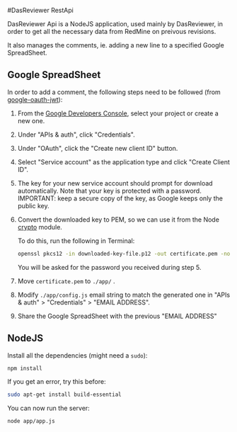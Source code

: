 #DasReviewer RestApi

DasReviewer Api is a NodeJS application, used mainly by DasReviewer, in order to get all the necessary data from RedMine on preivous revisions.

It also manages the comments, ie. adding a new line to a specified Google SpreadSheet.

## Google SpreadSheet

In order to add a comment, the following steps need to be followed (from [google-oauth-jwt](https://github.com/extrabacon/google-oauth-jwt#creating-a-service-account-using-the-google-developers-console)):

1. From the [Google Developers Console](https://cloud.google.com/console), select your project or create a new one.

2. Under "APIs & auth", click "Credentials".

3. Under "OAuth", click the "Create new client ID" button.

4. Select "Service account" as the application type and click "Create Client ID".

5. The key for your new service account should prompt for download automatically. Note that your key is protected with a password.
   IMPORTANT: keep a secure copy of the key, as Google keeps only the public key.

6. Convert the downloaded key to PEM, so we can use it from the Node [crypto](http://nodejs.org/api/crypto.html) module.

   To do this, run the following in Terminal:
   ```bash
   openssl pkcs12 -in downloaded-key-file.p12 -out certificate.pem -nodes
   ```

   You will be asked for the password you received during step 5.

7. Move `certificate.pem` to `./app/` .

8. Modify `./app/config.js` email string to match the generated one in "APIs & auth" > "Credentials" > "EMAIL ADDRESS".

9. Share the Google SpreadSheet with the previous "EMAIL ADDRESS"

## NodeJS

Install all the dependencies (might need a `sudo`):
```bash
npm install
```

If you get an error, try this before:
```bash
sudo apt-get install build-essential
```

You can now run the server:
```bash
node app/app.js
```
